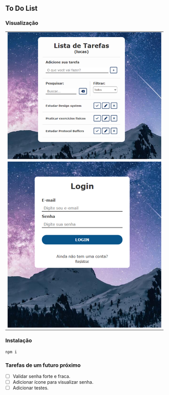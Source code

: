## To Do List

### Visualização

<table>
  <tr>
    <td><img src=".github/preview1.png" width="480"/></td>
  </tr>
  <tr>
    <td><img src=".github/preview2.png" width="480"/></td>
  </tr>
 </table>

### Instalação

```bash
npm i
```

### Tarefas de um futuro próximo

- [ ] Validar senha forte e fraca.
- [ ] Adicionar ícone para visualizar senha.
- [ ] Adicionar testes.
